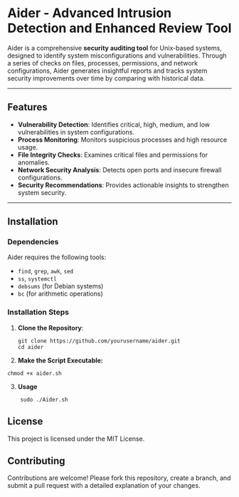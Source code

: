 # **Aider - Advanced Intrusion Detection and Enhanced Review Tool**

Aider is a comprehensive **security auditing tool** for Unix-based systems, designed to identify system misconfigurations and vulnerabilities. Through a series of checks on files, processes, permissions, and network configurations, Aider generates insightful reports and tracks system security improvements over time by comparing with historical data.

---

## **Features**

- **Vulnerability Detection**: Identifies critical, high, medium, and low vulnerabilities in system configurations.
- **Process Monitoring**: Monitors suspicious processes and high resource usage.
- **File Integrity Checks**: Examines critical files and permissions for anomalies.
- **Network Security Analysis**: Detects open ports and insecure firewall configurations.
- **Security Recommendations**: Provides actionable insights to strengthen system security.

---

## **Installation**

### **Dependencies**

Aider requires the following tools:
- `find`, `grep`, `awk`, `sed`
- `ss`, `systemctl`
- `debsums` (for Debian systems)
- `bc` (for arithmetic operations)

### **Installation Steps**

1. **Clone the Repository**:
   ```console
   git clone https://github.com/yourusername/aider.git
   cd aider
2. **Make the Script Executable:**
```console
chmod +x aider.sh
```

3. **Usage**
```console
    sudo ./Aider.sh
```
## **License**
This project is licensed under the MIT License.

## **Contributing**
Contributions are welcome! Please fork this repository, create a branch, and submit a pull request with a detailed explanation of your changes.
